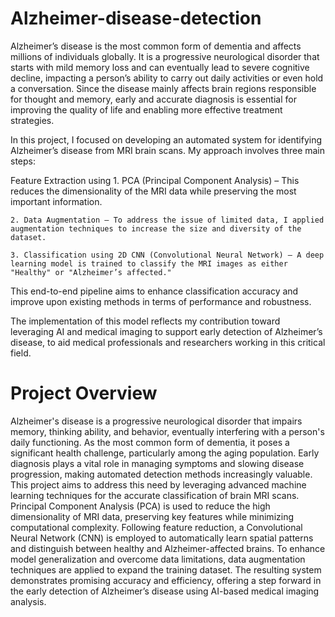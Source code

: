 # Alzheimer-disease-detection
Alzheimer’s disease is the most common form of dementia and affects millions of individuals globally. It is a progressive neurological disorder that starts with mild memory loss and can eventually lead to severe cognitive decline, impacting a person’s ability to carry out daily activities or even hold a conversation. Since the disease mainly affects brain regions responsible for thought and memory, early and accurate diagnosis is essential for improving the quality of life and enabling more effective treatment strategies.

In this project, I focused on developing an automated system for identifying Alzheimer’s disease from MRI brain scans. My approach involves three main steps:

Feature Extraction using 
    1. PCA (Principal Component Analysis) – This reduces the dimensionality of the MRI data while preserving the most important information.

    2. Data Augmentation – To address the issue of limited data, I applied augmentation techniques to increase the size and diversity of the dataset.

    3. Classification using 2D CNN (Convolutional Neural Network) – A deep learning model is trained to classify the MRI images as either "Healthy" or "Alzheimer’s affected."

This end-to-end pipeline aims to enhance classification accuracy and improve upon existing methods in terms of performance and robustness.

The implementation of this model reflects my contribution toward leveraging AI and medical imaging to support early detection of Alzheimer’s disease, to aid medical professionals and researchers working in this critical field.


# Project Overview
Alzheimer's disease is a progressive neurological disorder that impairs memory, thinking ability, and behavior, eventually interfering with a person's daily functioning. As the most common form of dementia, it poses a significant health challenge, particularly among the aging population. Early diagnosis plays a vital role in managing symptoms and slowing disease progression, making automated detection methods increasingly valuable. This project aims to address this need by leveraging advanced machine learning techniques for the accurate classification of brain MRI scans. Principal Component Analysis (PCA) is used to reduce the high dimensionality of MRI data, preserving key features while minimizing computational complexity. Following feature reduction, a Convolutional Neural Network (CNN) is employed to automatically learn spatial patterns and distinguish between healthy and Alzheimer-affected brains. To enhance model generalization and overcome data limitations, data augmentation techniques are applied to expand the training dataset. The resulting system demonstrates promising accuracy and efficiency, offering a step forward in the early detection of Alzheimer’s disease using AI-based medical imaging analysis.
